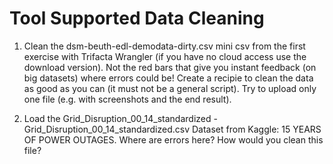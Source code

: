 # Tool Supported Data Cleaning

1. Clean the dsm-beuth-edl-demodata-dirty.csv mini csv from the first exercise with Trifacta Wrangler (if you have no cloud access use the download version).
Not the red bars that give you instant feedback (on big datasets) where errors could be!
Create a recipie to clean the data as good as you can (it must not be a general script). Try to upload only one file (e.g. with screenshots and the end result).

2. Load the Grid_Disruption_00_14_standardized - Grid_Disruption_00_14_standardized.csv Dataset from Kaggle: 15 YEARS OF POWER OUTAGES. Where are errors here? How would you clean this file?
